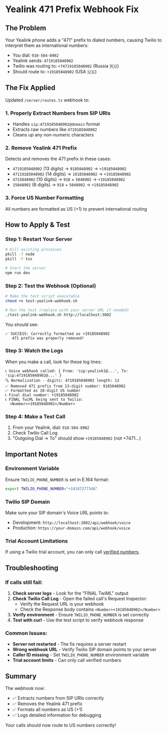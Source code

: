 # Yealink 471 Prefix Webhook Fix

## The Problem
Your Yealink phone adds a "471" prefix to dialed numbers, causing Twilio to interpret them as international numbers:
- You dial: `918-504-8902`
- Yealink sends: `4719185048902`
- Twilio was routing to: `+74719185048902` (Russia 🇷🇺)
- Should route to: `+19185048902` (USA 🇺🇸)

## The Fix Applied
Updated `/server/routes.ts` webhook to:

### 1. **Properly Extract Numbers from SIP URIs**
- Handles `sip:4719185048902@domain` format
- Extracts raw numbers like `4719185048902`
- Cleans up any non-numeric characters

### 2. **Remove Yealink 471 Prefix**
Detects and removes the 471 prefix in these cases:
- `4719185048902` (13 digits) → `9185048902` → `+19185048902`
- `47119185048902` (14 digits) → `19185048902` → `+19185048902`  
- `4715048902` (10 digits) → `918` + `5048902` → `+19185048902`
- `15048902` (8 digits) → `918` + `5048902` → `+19185048902`

### 3. **Force US Number Formatting**
All numbers are formatted as US (+1) to prevent international routing

## How to Apply & Test

### Step 1: Restart Your Server
```bash
# Kill existing processes
pkill -f node
pkill -f tsx

# Start the server
npm run dev
```

### Step 2: Test the Webhook (Optional)
```bash
# Make the test script executable
chmod +x test-yealink-webhook.sh

# Run the test (replace with your server URL if needed)
./test-yealink-webhook.sh http://localhost:3002
```

You should see:
```
✅ SUCCESS: Correctly formatted as +19185048902
   471 prefix was properly removed!
```

### Step 3: Watch the Logs
When you make a call, look for these log lines:
```
📞 Voice webhook called: { From: 'sip:yealink1@...', To: 'sip:4719185048902@...' }
🔍 Normalization - digits: 4719185048902 length: 13
✅ Removed 471 prefix from 13-digit number: 9185048902
✅ Formatted as 10-digit US number
📞 Final dial number: +19185048902
📞 FINAL TwiML being sent to Twilio:
  <Number>+19185048902</Number>
```

### Step 4: Make a Test Call
1. From your Yealink, dial: `918-504-8902`
2. Check Twilio Call Log
3. "Outgoing Dial → To" should show `+19185048902` (not +7471...)

## Important Notes

### Environment Variable
Ensure `TWILIO_PHONE_NUMBER` is set in E.164 format:
```bash
export TWILIO_PHONE_NUMBER="+19187277348"
```

### Twilio SIP Domain
Make sure your SIP domain's Voice URL points to:
- Development: `http://localhost:3002/api/webhook/voice`
- Production: `https://your-domain.com/api/webhook/voice`

### Trial Account Limitations
If using a Twilio trial account, you can only call [verified numbers](https://console.twilio.com/us1/develop/phone-numbers/manage/verified).

## Troubleshooting

### If calls still fail:
1. **Check server logs** - Look for the "FINAL TwiML" output
2. **Check Twilio Call Log** - Open the failed call's Request Inspector:
   - Verify the Request URL is your webhook
   - Check the Response body contains `<Number>+19185048902</Number>`
3. **Verify environment** - Ensure `TWILIO_PHONE_NUMBER` is set correctly
4. **Test with curl** - Use the test script to verify webhook response

### Common Issues:
- **Server not restarted** - The fix requires a server restart
- **Wrong webhook URL** - Verify Twilio SIP domain points to your server
- **Caller ID missing** - Set `TWILIO_PHONE_NUMBER` environment variable
- **Trial account limits** - Can only call verified numbers

## Summary
The webhook now:
- ✅ Extracts numbers from SIP URIs correctly
- ✅ Removes the Yealink 471 prefix
- ✅ Formats all numbers as US (+1)
- ✅ Logs detailed information for debugging

Your calls should now route to US numbers correctly!




